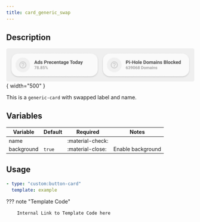 ```yaml
---
title: card_generic_swap
---
```

<!-- markdownlint-disable MD046 -->

## Description

![example-image](../../assets/img/ulm_cards/card_generic_swap.png){ width="500" }

This is a `generic-card` with swapped label and name.

## Variables

| Variable | Default | Required         | Notes             |
|----------|---------|------------------|-------------------|
| name     |         | :material-check: |                   |
|background| `true`  | :material-close: | Enable background |

## Usage

```yaml
- type: "custom:button-card"
  template: example
```

??? note "Template Code"

        Internal Link to Template Code here
